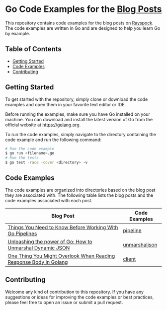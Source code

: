 # Go Code Examples for the [Blog Posts](https://blog.rayspock.com/)

This repository contains code examples for the blog posts on [Rayspock](https://blog.rayspock.com/). The code examples
are written in Go and are designed to help you learn Go by example.

## Table of Contents

- [Getting Started](#getting-started)
- [Code Examples](#code-examples)
- [Contributing](#contributing)

## Getting Started

To get started with the repository, simply clone or download the code examples and open them in your favorite text
editor or IDE.

Before running the examples, make sure you have Go installed on your machine. You can download and install the latest
version of Go from the official website at https://golang.org.

To run the code examples, simply navigate to the directory containing the code example and run the following command:

```bash
# Run the code example
$ go run <filename>.go
# Run the tests
$ go test -race -cover <directory> -v 
```

## Code Examples

The code examples are organized into directories based on the blog post they are associated with.
The following table lists the blog posts and the code examples associated with each post.

| Blog Post                                                                                                                                                        | Code Examples                            |
|------------------------------------------------------------------------------------------------------------------------------------------------------------------|------------------------------------------|
| [Things You Need to Know Before Working With Go Pipelines](https://blog.rayspock.com/things-you-need-to-know-before-working-with-go-pipelines)                   | [pipeline](./pipeline/pipeline.go)       |
| [Unleashing the power of Go: How to Unmarshal Dynamic JSON](https://blog.rayspock.com/unleashing-the-power-of-go-how-to-unmarshal-dynamic-json)                  | [unmarshaljson](./json/unmarshaljson.go) |
| [One Thing You Might Overlook When Reading Response Body in Golang](https://blog.rayspock.com/one-thing-you-might-overlook-when-reading-response-body-in-golang) | [client](./stream/client.go)             |

## Contributing

Welcome any kind of contribution to this repository. If you have any suggestions or ideas for improving the code
examples or best practices, please feel free to open an issue or submit a pull request.